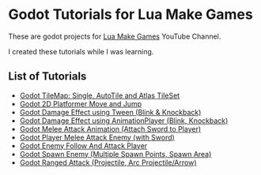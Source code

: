 # Godot Tutorials for Lua Make Games

These are godot projects for [Lua Make Games](https://www.youtube.com/channel/UC6Qbw9b4cHIXA0A65dHByRg) YouTube Channel.

I created these tutorials while I was learning.

## List of Tutorials

- [Godot TileMap: Single, AutoTile and Atlas TileSet](tilemap/README.md)
- [Godot 2D Platformer Move and Jump](2d_platformer_move/README.md)
- [Godot Damage Effect using Tween (Blink & Knockback)](tween_damage_effect/README.md)
- [Godot Damage Effect using AnimationPlayer (Blink, Knockback)](animationplayer_damage_effect/README.md)
- [Godot Melee Attack Animation (Attach Sword to Player)](melee_attack_animation/README.md)
- [Godot Player Melee Attack Enemy (with Sword)](melee_attack/README.md)
- [Godot Enemy Follow And Attack Player](enemy_follow_and_attack_player/README.md)
- [Godot Spawn Enemy (Multiple Spawn Points, Spawn Area)](enemy_spawn/README.md)
- [Godot Ranged Attack (Projectile, Arc Projectile/Arrow)](ranged_attack/README.md)